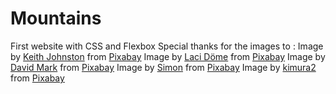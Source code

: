 # Mountains
First website with CSS and Flexbox
Special thanks for the images to : 
Image by <a href="https://pixabay.com/users/keithjj-2328014/?utm_source=link-attribution&amp;utm_medium=referral&amp;utm_campaign=image&amp;utm_content=1462655">Keith Johnston</a> from <a href="https://pixabay.com/?utm_source=link-attribution&amp;utm_medium=referral&amp;utm_campaign=image&amp;utm_content=1462655">Pixabay</a>
Image by <a href="https://pixabay.com/users/domelaci-2136711/?utm_source=link-attribution&amp;utm_medium=referral&amp;utm_campaign=image&amp;utm_content=1244132">Laci Döme</a> from <a href="https://pixabay.com/?utm_source=link-attribution&amp;utm_medium=referral&amp;utm_campaign=image&amp;utm_content=1244132">Pixabay</a>
Image by <a href="https://pixabay.com/users/12019-12019/?utm_source=link-attribution&amp;utm_medium=referral&amp;utm_campaign=image&amp;utm_content=2064522">David Mark</a> from <a href="https://pixabay.com/?utm_source=link-attribution&amp;utm_medium=referral&amp;utm_campaign=image&amp;utm_content=2064522">Pixabay</a>
Image by <a href="https://pixabay.com/users/simon-3/?utm_source=link-attribution&amp;utm_medium=referral&amp;utm_campaign=image&amp;utm_content=2146181">Simon</a> from <a href="https://pixabay.com/?utm_source=link-attribution&amp;utm_medium=referral&amp;utm_campaign=image&amp;utm_content=2146181">Pixabay</a>
Image by <a href="https://pixabay.com/users/kimura2-490872/?utm_source=link-attribution&amp;utm_medium=referral&amp;utm_campaign=image&amp;utm_content=477832">kimura2</a> from <a href="https://pixabay.com/?utm_source=link-attribution&amp;utm_medium=referral&amp;utm_campaign=image&amp;utm_content=477832">Pixabay</a>